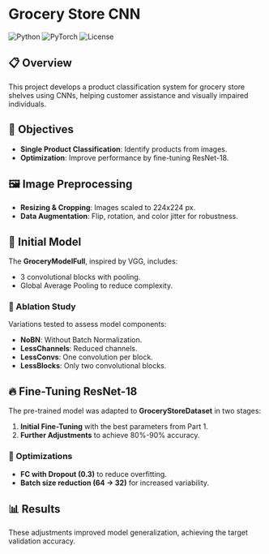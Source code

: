# Grocery Store CNN  

![Python](https://img.shields.io/badge/Python-3.x-blue) ![PyTorch](https://img.shields.io/badge/PyTorch-1.x-orange) ![License](https://img.shields.io/badge/License-MIT-yellow)  

## 📋 Overview  
This project develops a product classification system for grocery store shelves using CNNs, helping customer assistance and visually impaired individuals.  

## 🎯 Objectives  
- **Single Product Classification**: Identify products from images.  
- **Optimization**: Improve performance by fine-tuning ResNet-18.  

## 🖼️ Image Preprocessing  
- **Resizing & Cropping**: Images scaled to 224x224 px.  
- **Data Augmentation**: Flip, rotation, and color jitter for robustness.  

## 🧩 Initial Model  
The **GroceryModelFull**, inspired by VGG, includes:  
- 3 convolutional blocks with pooling.  
- Global Average Pooling to reduce complexity.  

### 🔬 Ablation Study  
Variations tested to assess model components:  
- **NoBN**: Without Batch Normalization.  
- **LessChannels**: Reduced channels.  
- **LessConvs**: One convolution per block.  
- **LessBlocks**: Only two convolutional blocks.  

## 🔥 Fine-Tuning ResNet-18  
The pre-trained model was adapted to **GroceryStoreDataset** in two stages:  
1. **Initial Fine-Tuning** with the best parameters from Part 1.  
2. **Further Adjustments** to achieve 80%-90% accuracy.  

### 🔧 Optimizations  
- **FC with Dropout (0.3)** to reduce overfitting.  
- **Batch size reduction (64 → 32)** for increased variability.  

## 📊 Results  
These adjustments improved model generalization, achieving the target validation accuracy.  
